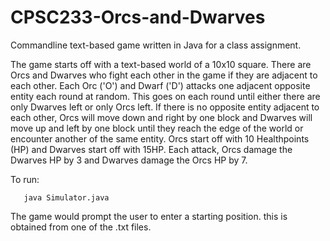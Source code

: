 # CPSC233-Orcs-and-Dwarves
Commandline text-based game written in Java for a class assignment.

The game starts off with a text-based world of a 10x10 square. There are Orcs and Dwarves who fight each other in the game if they are adjacent to each other. Each Orc ('O') and Dwarf ('D') attacks one adjacent opposite entity each round at random. This goes on each round until either there are only Dwarves left or only Orcs left. If there is no opposite entity adjacent to each other, Orcs will move down and right by one block and Dwarves will move up and left by one block until they reach the edge of the world or encounter another of the same entity. Orcs start off with 10 Healthpoints (HP) and Dwarves start off with 15HP. Each attack, Orcs damage the Dwarves HP by 3 and Dwarves damage the Orcs HP by 7.
 

To run:
```javac *.java to compile all files
   java Simulator.java
   ```
   
The game would prompt the user to enter a starting position. this is obtained from one of the .txt files. 
